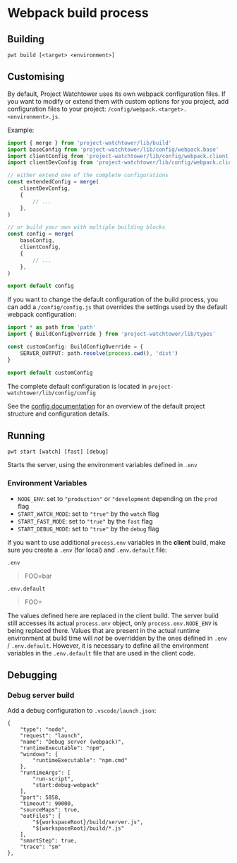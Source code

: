 # Webpack build process

## Building

```
pwt build [<target> <environment>]
```

## Customising

By default, Project Watchtower uses its own webpack configuration files. If you want to modify or extend them with custom options for you project, add configuration files to your project: `/config/webpack.<target>.<environment>.js`.

Example:

```ts
import { merge } from 'project-watchtower/lib/build'
import baseConfig from 'project-watchtower/lib/config/webpack.base'
import clientConfig from 'project-watchtower/lib/config/webpack.client'
import clientDevConfig from 'project-watchtower/lib/config/webpack.client.dev'

// either extend one of the complete configurations
const extendedConfig = merge(
    clientDevConfig,
    {
        // ...
    },
)

// or build your own with multiple building blocks
const config = merge(
    baseConfig,
    clientConfig,
    {
        // ...
    },
)

export default config
```

If you want to change the default configuration of the build process, you can add a `/config/config.js` that overrides the settings used by the default webpack configuration:

```ts
import * as path from 'path'
import { BuildConfigOverride } from 'project-watchtower/lib/types'

const customConfig: BuildConfigOverride = {
    SERVER_OUTPUT: path.resolve(process.cwd(), 'dist')
}

export default customConfig
```

The complete default configuration is located in `project-watchtower/lib/config/config`

See the [config documentation](./config.md) for an overview of the default project structure and configuration details.

## Running

    pwt start [watch] [fast] [debug]

Starts the server, using the environment variables defined in `.env`

### Environment Variables

*   `NODE_ENV`: set to `"production"` or `"development` depending on the `prod` flag 
*   `START_WATCH_MODE`: set to `"true"` by the `watch` flag
*   `START_FAST_MODE`: set to `"true"` by the `fast` flag
*   `START_DEBUG_MODE`: set to `"true"` by the `debug` flag

If you want to use additional `process.env` variables in the **client** build, make sure you create a `.env` (for local) and `.env.default` file:

`.env`
> FOO=bar

`.env.default`
> FOO=

The values defined here are replaced in the client build. The server build still accesses its actual `process.env` object, only `process.env.NODE_ENV` is being replaced there.
Values that are present in the actual runtime environment at build time will _not_ be overridden by the ones defined in `.env` / `.env.default`. However, it is necessary to define all the environment variables in the `.env.default` file that are used in the client code.

## Debugging

### Debug server build

Add a debug configuration to `.vscode/launch.json`:

```
{
    "type": "node",
    "request": "launch",
    "name": "Debug server (webpack)",
    "runtimeExecutable": "npm",
    "windows": {
        "runtimeExecutable": "npm.cmd"
    },
    "runtimeArgs": [
        "run-script",
        "start:debug-webpack"
    ],
    "port": 5858,
    "timeout": 90000,
    "sourceMaps": true,
    "outFiles": [
        "${workspaceRoot}/build/server.js",
        "${workspaceRoot}/build/*.js"
    ],
    "smartStep": true,
    "trace": "sm"
},
```

